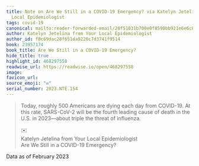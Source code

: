 ```yaml
---
title: Note on Are We Still in a COVID-19 Emergency? via Katelyn Jetelina from Your
  Local Epidemiologist
tags: covid-19
canonical: mailto:reader-forwarded-email/28f51031b700e0f8590bb921e6e6c886
author: Katelyn Jetelina from Your Local Epidemiologist
author_id: f8c69dac28f651da9220c7d3741f9514
book: 23957174
book_title: Are We Still in a COVID-19 Emergency?
hide_title: true
highlight_id: 468297558
readwise_url: https://readwise.io/open/468297558
image:
favicon_url:
source_emoji: "✉️"
serial_number: 2023.NTE.154
---
```

> Today, roughly 500 Americans are dying each day from COVID-19. At this rate, SARS-CoV-2 will be the fourth leading cause of death in the U.S. in 2023—about triple the threat of influenza.
> <div class="quoteback-footer"><div class="quoteback-avatar"><span class="mini-emoji"> ✉️</span></div><div class="quoteback-metadata"><div class="metadata-inner"><span style="display:none">FROM:</span><div aria-label="Katelyn Jetelina from Your Local Epidemiologist" class="quoteback-author"> Katelyn Jetelina from Your Local Epidemiologist</div><div aria-label="Are We Still in a COVID-19 Emergency?" class="quoteback-title"> Are We Still in a COVID-19 Emergency?</div></div></div></div>

Data as of February 2023